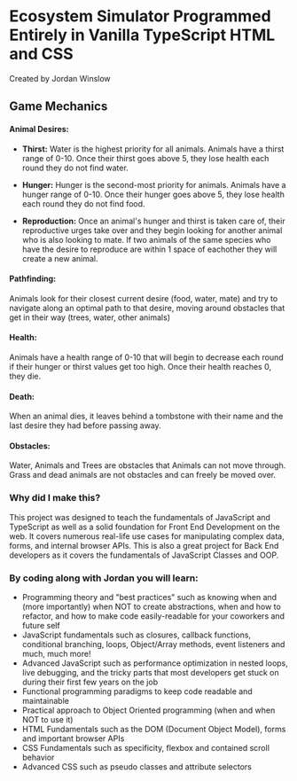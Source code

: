 # Ecosystem Simulator Programmed Entirely in Vanilla TypeScript HTML and CSS
Created by Jordan Winslow

## Game Mechanics
#### Animal Desires: 
- **Thirst:**
    Water is the highest priority for all animals. Animals have a thirst range of 0-10. Once their thirst goes above 5, they lose health each round they do not find water.

- **Hunger:**
    Hunger is the second-most priority for animals. Animals have a hunger range of 0-10. Once their hunger goes above 5, they lose health each round they do not find food.

- **Reproduction:**
    Once an animal's hunger and thirst is taken care of, their reproductive urges take over and they begin looking for another animal who is also looking to mate. If two animals of the same species who have the desire to reproduce are within 1 space of eachother they will create a new animal.

#### Pathfinding:
Animals look for their closest current desire (food, water, mate) and try to navigate along an optimal path to that desire, moving around obstacles that get in their way (trees, water, other animals)

#### Health:
Animals have a health range of 0-10 that will begin to decrease each round if their hunger or thirst values get too high. Once their health reaches 0, they die.

#### Death:
When an animal dies, it leaves behind a tombstone with their name and the last desire they had before passing away.

#### Obstacles:
Water, Animals and Trees are obstacles that Animals can not move through. Grass and dead animals are not obstacles and can freely be moved over.

### Why did I make this?
This project was designed to teach the fundamentals of JavaScript and TypeScript as well as a solid foundation for Front End Development on the web. It covers numerous real-life use cases for manipulating complex data, forms, and internal browser APIs. This is also a great project for Back End developers as it covers the fundamentals of JavaScript Classes and OOP.

### By coding along with Jordan you will learn:

- Programming theory and "best practices" such as knowing when and (more importantly) when NOT to create abstractions, when and how to refactor, and how to make code easily-readable for your coworkers and future self
- JavaScript fundamentals such as closures, callback functions, conditional branching, loops, Object/Array methods, event listeners and much, much more!
- Advanced JavaScript such as performance optimization in nested loops, live debugging, and the tricky parts that most developers get stuck on during their first few years on the job
- Functional programming paradigms to keep code readable and maintainable
- Practical approach to Object Oriented programming (when and when NOT to use it)
- HTML Fundamentals such as the DOM (Document Object Model), forms and important browser APIs
- CSS Fundamentals such as specificity, flexbox and contained scroll behavior
- Advanced CSS such as pseudo classes and attribute selectors
